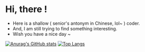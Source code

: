 <!--
 * @Description: 
 * @Author: cc
 * @Date: 2021-11-17 18:06:36
 * @LastEditors: cc
 * @LastEditTime: 2021-11-17 18:50:12
-->
# Hi, there !

* Here is a shallow ( senior's antonym in Chinese, lol~ ) coder.
* And, I am still trying to find something interesting.
* Wish you have a nice day ~

[![Anurag's GitHub stats](https://github-readme-stats.vercel.app/api?username=needhourger&show_icons=true&count_private=true&theme=transparent&line_height=28)](https://github.com/anuraghazra/github-readme-stats) [![Top Langs](https://github-readme-stats.vercel.app/api/top-langs/?username=needhourger&layout=compact&langs_count=10&count_private=true&theme=transparent&hide=c,html)](https://github.com/anuraghazra/github-readme-stats)

<!--
**needhourger/needhourger** is a ✨ _special_ ✨ repository because its `README.md` (this file) appears on your GitHub profile.

Here are some ideas to get you started:

- 🔭 I’m currently working on ...
- 🌱 I’m currently learning ...
- 👯 I’m looking to collaborate on ...
- 🤔 I’m looking for help with ...
- 💬 Ask me about ...
- 📫 How to reach me: ...
- 😄 Pronouns: ...
- ⚡ Fun fact: ...
-->

